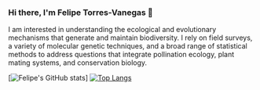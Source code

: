### Hi there, I'm Felipe Torres-Vanegas 👋
I am interested in understanding the ecological and evolutionary mechanisms that generate and maintain biodiversity. I rely on field surveys, a variety of molecular genetic techniques, and a broad range of statistical methods to address questions that integrate pollination ecology, plant mating systems, and conservation biology.

[![Felipe's GitHub stats](https://github-readme-stats.vercel.app/api?username=felipetorresvanegas&count_private=true&show_icons=true)]
[![Top Langs](https://github-readme-stats.vercel.app/api/top-langs/?username=felipetorresvanegas&layout=compact)](https://github.com/anuraghazra/github-readme-stats)
